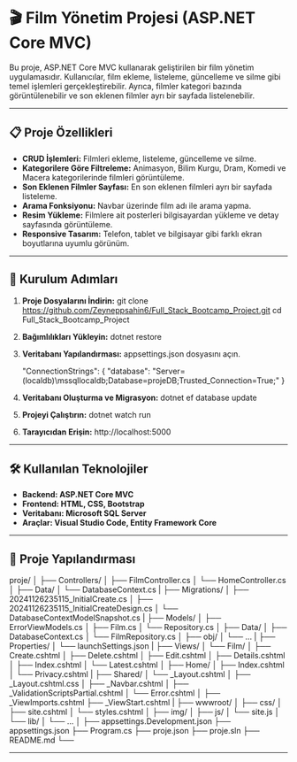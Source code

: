# 🎬 Film Yönetim Projesi (ASP.NET Core MVC)

Bu proje, ASP.NET Core MVC kullanarak geliştirilen bir film yönetim uygulamasıdır. Kullanıcılar, film ekleme, listeleme, güncelleme ve silme gibi temel işlemleri gerçekleştirebilir. Ayrıca, filmler kategori bazında görüntülenebilir ve son eklenen filmler ayrı bir sayfada listelenebilir.

---

## 📋 Proje Özellikleri

- **CRUD İşlemleri:** Filmleri ekleme, listeleme, güncelleme ve silme.
- **Kategorilere Göre Filtreleme:** Animasyon, Bilim Kurgu, Dram, Komedi ve Macera kategorilerinde filmleri görüntüleme.
- **Son Eklenen Filmler Sayfası:** En son eklenen filmleri ayrı bir sayfada listeleme.
- **Arama Fonksiyonu:** Navbar üzerinde film adı ile arama yapma.
- **Resim Yükleme:** Filmlere ait posterleri bilgisayardan yükleme ve detay sayfasında görüntüleme.
- **Responsive Tasarım:** Telefon, tablet ve bilgisayar gibi farklı ekran boyutlarına uyumlu görünüm.

---

## 🚀 Kurulum Adımları

1. **Proje Dosyalarını İndirin:**
   git clone https://github.com/Zeyneppsahin6/Full_Stack_Bootcamp_Project.git
   cd Full_Stack_Bootcamp_Project

2. **Bağımlılıkları Yükleyin:**
   dotnet restore

3. **Veritabanı Yapılandırması:**
   appsettings.json dosyasını açın.

   "ConnectionStrings": {
   "database": "Server=(localdb)\\mssqllocaldb;Database=projeDB;Trusted_Connection=True;"
   }

4. **Veritabanı Oluşturma ve Migrasyon:**
   dotnet ef database update

5. **Projeyi Çalıştırın:**
   dotnet watch run

6. **Tarayıcıdan Erişin:**
   http://localhost:5000

---

## 🛠️ Kullanılan Teknolojiler

- **Backend: ASP.NET Core MVC**
- **Frontend: HTML, CSS, Bootstrap**
- **Veritabanı: Microsoft SQL Server**
- **Araçlar: Visual Studio Code, Entity Framework Core**

---

## 📂 Proje Yapılandırması

proje/
│
├── Controllers/
│   ├── FilmController.cs
│   └── HomeController.cs
│
├── Data/
│   └── DatabaseContext.cs
|
├── Migrations/
│   ├── 20241126235115_InitialCreate.cs
│   ├── 20241126235115_InitialCreateDesign.cs
│   └── DatabaseContextModelSnapshot.cs
|
├── Models/
│   ├── ErrorViewModels.cs
│   ├── Film.cs
│   └── Repository.cs
│
├── Data/
│   ├── DatabaseContext.cs
│   └── FilmRepository.cs
│
├── obj/
│   └── ...
|
├── Properties/
│   └── launchSettings.json
|
├── Views/
│   └── Film/
│       ├── Create.cshtml
│       ├── Delete.cshtml
│       ├── Edit.cshtml
│       ├── Details.cshtml
│       ├── Index.cshtml
│       └── Latest.cshtml
│
├── Home/
│   ├── Index.cshtml
│   └── Privacy.cshtml
|
├── Shared/
│   └── _Layout.cshtml
│   ├── _Layout.cshtml.css
│   ├── _Navbar.cshtml
│   ├── _ValidationScriptsPartial.cshtml
│   └── Error.cshtml
│
├── _ViewImports.cshtml
├── _ViewStart.cshtml
|
├── wwwroot/
│   ├── css/
│       ├── site.cshtml
│       └── styles.cshtml
│   ├── img/
│   ├── js/
│       └── site.js
│   └── lib/
│       └── ...
│
├── appsettings.Development.json
├── appsettings.json
├── Program.cs
├── proje.json
├── proje.sln
├── README.md
└── 

---
